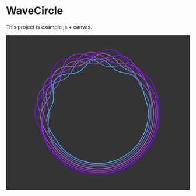 # WaveCircle
This project is example js + canvas.

![alt text](https://github.com/gulyasmir/WaveCircle/blob/master/WiveCircle.png)
